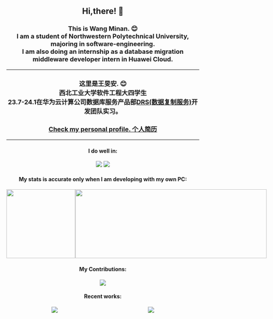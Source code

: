 <div align="center">
	<h2>
		Hi,there! 👋
	</h2>
	<h3>
		This is Wang Minan. 😊 <br />
		I am a student of Northwestern Polytechnical University, majoring in software-engineering. <br />
		I am also doing an internship as a database migration middleware developer intern in Huawei Cloud. <br/>
	</h3>
	<hr/>
	<h3>
		这里是王旻安. 😊 <br />
		西北工业大学软件工程大四学生 <br />
		23.7-24.1在华为云计算公司数据库服务产品部<a href="https://www.huaweicloud.com/product/drs.html" style="text-decoration：none;">DRS(数据复制服务)</a>开发团队实习。 <br/>
	</h3>
    <h3>
        <a href="https://wangminan.github.io">Check my personal profile. 个人简历</a>
    </h3>
    <hr/>
	<h4>I do well in:</h4>
		<div>
			<img src="https://img.shields.io/badge/-Java-orange" />
			<img src="https://img.shields.io/badge/-Vue.js-brightgreen" />
		</div>
	<h4>My stats is accurate only when I am developing with my own PC:</h4>
	<div style="display: flex;">
		<img style="height: 180px;" src="https://github-readme-stats-wangminan.vercel.app/api?username=WangMinan&show_icons=true&bg_color=1A202C&title_color=2F855A&icon_color=2F855A&text_color=ffffff" />
		<img style="width:500px;height: 180px;" src="https://github-readme-stats.vercel.app/api/wakatime?username=wangminan&api_domain=waka.wangminan.me&bg_color=1A202C&title_color=2F855A&icon_color=2F855A&text_color=ffffff&custom_title=Wakapi%20Week%20Stats&layout=compact" />
	</div>
	<h4>My Contributions:</h4>
	<div>
		<img src="https://github-readme-activity-graph.vercel.app/graph?username=WangMinan&theme=vue" />
	</div>
    <h4>
       Recent works:
    </h4>
    <div style="display: flex; justify-content: space-around;">
        <a href="https://github.com/npu-carpooling-system-team/carpooling-server">
            <img src="https://github-readme-stats-wangminan.vercel.app/api/pin/?username=npu-carpooling-system-team&repo=carpooling-server" />
        </a>
        <a href="https://github.com/npu-carpooling-system-team/carpooling-client">
            <img src="https://github-readme-stats-wangminan.vercel.app/api/pin/?username=npu-carpooling-system-team&repo=carpooling-client" />
        </a>
    </div>
</div>

